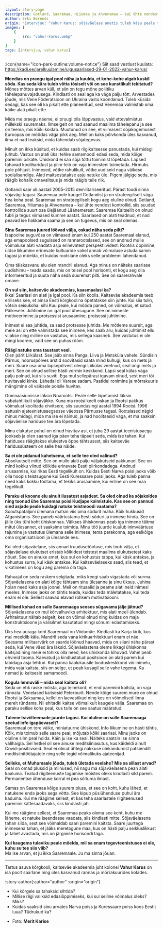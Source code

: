 ```yaml
---
layout: story-page
description: Gotland, Saaremaa, Hiiumaa ja Ahvenamaa – kui ühte nendest kontrollid, siis suudad kontrollida suurt osa ülejäänud Läänemerest.
author: Erki Berends
origin: "Intervjuu: “Vahur Karus: sõjaväelase ametis tuleb käsu peale tappa või surra”, Saarte Hääl, 14. veebruar 2022."
images: [
    {
        src: "vahur-karus.webp"
    }
]
tags: [intervjuu, vahur karus]
---
```


<!-- # {{ $doc.title }} -->

:icon{name="icon-park-outline:volume-notice"} Siit saad vestlust kuulata: https://kadi.ee/jarelkuulamine/ulgusaarlased-29-01-2022-vahur-karus/



**Meedias on praegu igal pool näha ja kuulda, et kohe-kohe algab kuskil sõda. Kas seda kära tuleb võtta tõsiselt või on see kunstlikult tekitatud?** \
Mõnes mõttes arvan küll, et siin on tegu mõne poliitiku tähelepanuvajadusega. Kindlasti on seal aga ka väga palju tõtt. Arvestades jõude, mis Vene Föderatsioon on Ukraina vastu koondanud. Tuleb küsida sedagi, kas see oli ka pikalt ette planeeritud, sest Venemaa valmistab oma käike alati pikalt ette.

Mida me praegu näeme, ei pruugi olla lõppvaatus, vaid ettevalmistus millekski suuremaks. Ilmselgelt on nad saanud maailma tähelepanu ja see on teema, mis kõiki köidab. Muutunud on see, et viimasest sõjakogemusest Euroopas on möödas väga pikk aeg. Meil on kaks põlvkonda üles kasvanud, ilma et nad teaksid, mida tähendab sõjategevus.

Minult on ikka küsitud, et kuidas saab riigikaitsesse panustada, kui midagi juhtub. Vastus on alati üks: tehke samamoodi edasi seda, mida kõige paremini oskate. Ühiskond ei saa sõja tõttu toimimist lõpetada. Lapsed tahavad kooliharidust ja piim-leib on vaja inimesteni toimetada. Hirmuks pole põhjust. Inimesed, võtke rahulikult, võtke uudiseid nagu väikese soolalisandiga. Alati maitsestatakse asju natuke üle. Pigem jälgige seda, mis räägib kohalik omavalitsus ja mida räägib teile riik.

Gotlandi saar oli aastail 2005–2015 demilitariseeritud. Pärast toodi sinna sõjavägi tagasi. Saaremaa pole kaugel Gotlandist ja on strateegiliselt väga hea koha peal.
Saaremaa on strateegiliselt kogu aeg oluline olnud. Gotland, Saaremaa, Hiiumaa ja Ahvenamaa – kui ühte nendest kontrollid, siis suudad kontrollida suurt osa ülejäänud Läänemerest. Saaremaa Kaitseliit on olnud tubli ja tegus viimased kümme aastat. Saarlased on alati teadnud, et nad peavad ise hakkama saama ja see on tugevus, mis on seal olemas.

**Sinu Saaremaa juured löövad välja, oskad näha seda pilti?** \
Isapoolne suguvõsa on viimased enam kui 250 aastat Saaremaal elanud, aga emapoolsed sugulased on rannarootslased, see on andnud mulle võimaluse alati vaadata asju erinevatest perspektiividest. Rootsis õppimine, üldse liikumine erinevate kultuuride vahel annab võimaluse astuda samm tagasi ja mõelda, et kuidas rootslane oleks selle probleemi lahendanud.

Oma täiskasvanu elu olen mandril elanud. Aga minus on näiteks saarlase uudishimu – teada saada, mis on teisel pool horisonti, et kogu aeg olla informeeritud ja suuta näha seda suuremat pilti. See on saarerahvale omane.

**On sul siin, kaitseväe akadeemias, kaasmaalasi ka?** \
Ikka! Saarlasi on alati ja igal pool. Ka siin koolis. Kaitseväe akadeemia teeb eriliseks see, et ainsa Eesti kõrgkoolina õpetatakse siin juhte. Kui siia tulin, võtsin seisukoha: sihi Kuu peale, kui mööda paned, on võimalus, et satud Päikesele. Juhtimine on igal pool ühesugune. See on inimeste motiveerimine ja protsessist arusaamine, protsessi juhtimine.

Inimest ei saa juhtida, sa saad protsesse juhtida. Me mõtleme suurelt, aga meie asi on ette valmistada see inimene, kes saab aru, kuidas juhtimist ellu viiakse ning milline on vastutus, mis sellega kaasneb. See vastutus ei ole mingi koorem, vaid see on puhas rõõm.

**Räägi natuke oma taustast veel.** \
Olen pärit Liikülast. See jääb sinna Panga, Liiva ja Metsküla vahele. Sündisin Pärnus, nooruspõlves arstid soovitasid saata mind kuhugi, kus on mets ja meri. Suure osa oma lapsepõlvest olengi Liikülas veetnud, seal ongi mets ja meri. See on olnud selline hästi vormiv keskkond. Lapsi seal külas väga palju polnud, kui siis suviti. Ega mul sellepärast igavam olnud, sest meri tõi huvitavaid kinke. Lähedal oli Varese sadam. Paatidel ronimine ja mõrrakuuris mängimine oli väiksele poisile huvitav.

Gümnaasiumisse läksin Noarootsi. Peale selle lõpetamist läksin vabatahtlikult sõjaväkke. Kuna ma rootsi keelt oskan ja Rootsi pakkus võimalust koolitada ohvitsere, siis suundusingi aastal 1994 Rootsi. 1996 sattusin ajateenistusaegsesse väeossa Pärnusse tagasi. Rootslased nägid minus midagi, mida ma ise ei näinud, ja nad hoolitsesid väga, et ma saaksin sõjaväelise hariduse tee ära lõpetada.

Minu elukutse puhul on olnud huvitav asi, et juba 29 aastat teenistusaega jookseb ja olen saanud iga päev teha täpselt seda, mida ise tahan. Kui hariduses räägitakse elukestva õppe tähtsusest, siis kaitseväe haridussüsteem on selle hea näide.

**Sa ei ole pidanud kahetsema, et selle tee oled valinud?** \
Absoluutselt mitte. See on mulle alati palju väljakutseid pakkunud. See on mind kokku viinud kõikide erinevate Eesti piirkondadega. Andnud arusaamise, kui rikas Eesti tegelikult on. Kuidas Eesti Narva poisi jaoks võib olla hoopis teistsugune kui Eesti Kuressaare poisi jaoks. Aga tuleb panna need kaks kokku töötama, et tekiks arusaamine, kui eriline on see maa tegelikult.

**Paraku ei koosne elu ainult ilusatest asjadest. Sa oled olnud ka sõjakoldes ning toonud ühe Saaremaa poisi Kudjape kalmistule. Kas see on pannud sind asjade peale kuidagi natuke teistmoodi vaatama?** \
Scoutspataljoni ülemana matsin viis oma sõdurit maha. Kõik hukkusid Afganistanis. See paneb väärtustama Eesti sõduri ja inimese hinda. See on jälle üks tühi koht ühiskonnas. Väikses ühiskonnas peab iga inimene täitma mitut ülesannet, et saaksime toimida. Minu töö juurde kuulub inimväärtuse tajumine ja vastutus ülemana selle inimese, tema perekonna, aga eelkõige oma organisatsiooni ja ülesande ees.

Kui oled sõjaväelane, siis annad truudusetõotuse, mis toob välja, et sõjaväelase elukutset eristab kõikidest teistest maailma elukutsetest kaks nõuet. See on ainuke amet, kus sul on kohustus tappa, kui käsk antakse, ja kohustus surra, kui käsk antakse. Kui kaitseväelaseks saad, siis tead, et vikatimees on kogu aeg parema õla taga.

Rahuajal on seda raskem selgitada, miks keegi saab vigastada või surma. Sõjaväelasena on alati kõige tähtsam sinu ülesanne ja sinu üksus. Juhina hoian need kaks asja joonel. Meil on rituaalid ja peame alati neid inimesi meeles. Inimese jaoks on tähtis teada, kuidas teda mäletatakse, kui teda enam ei ole. Sellest saavad elavad rohkem motivatsiooni.

**Millised kohad on sulle Saaremaaga seoses sügavama jälje jätnud?** \
Sõjaväelasena on mul kõrvalhuviks arhitektuur, mis alati meeli ülendab. Arhitektuur näitab selgelt, kes on võimul olnud ning kuidas on maja konstruktsioone ja välisilmet kasutatud mingi sõnumi edastamiseks.

Üks hea auraga koht Saaremaal on Viidumäe. Kindlasti ka Karja kirik, kus mul meeldib käia. Mandril seda vana kirikuarhitektuuri enam ei näe. Seesama militaarvärk on saarde löönud haavad, mida on siiani näha pärast seda, kui Vene väed ära läksid. Sõjaväelastena oleme ikkagi ühiskonna kaitsjad ning meie ei tohiks olla need, kes ühiskonda lõhuvad. Vahel peab ohvreid tooma. Kaevatud ja kindlustatud positsioon on alati parem kui labidaga äsja tehtud. Kui panna kaalukausile looduskeskkond või inimelu, mida vaja kaitsta, siis on selge, et peab kusagil selle vahe tegema. Ka nemad ju kaitsesid samamoodi.

**Kogula lennuväli – mida seal kaitsta oli?** \
Seda on ehk raske mõista, aga teinekord, et end paremini kaitsta, on vaja rünnata. Venelased kaitsesid Peterburit. Nende kõige suurem mure on olnud Rootsi ja Saksamaa, kellel on laevastikud ning kes on võimelised linna merelt ründama. Nii ehitadki kaitse võimalikult kaugele välja. Saaremaa on paraku sellise koha peal, kus talle on see saatus määratud.

**Tuleme tsiviilteemade juurde tagasi. Kui oluline on sulle Saaremaaga seotud info igapäevaselt?** \
Saaremaal on tore väike, miniatuurne ühiskond. Info liikumine on hästi tähtis. Kõik, mis toimub selle saare peal, mõjutab kõiki saarlasi. Minu jaoks on oluline silm peal hoida. Käin ju ise ka seal. Näiteks saatsin ise sinna välihaigla. Sel hetkel oli see ainuke meditsiiniasutus, kus käideldi ainult Covid-positiivseid. Seal ei olnud ühtegi nakkuse ülekandumist patsiendilt meditsiinitöötajatele ning selle tegid võimalikuks ajateenijad.

**Selleks, et Muhumaale jõuda, tuleb ületada veelahe? Mis sa sillast arvad?** \
Seal on omad plussid ja miinused, nii nagu ma sõjaväelasena pean alati kaaluma. Teatud riigiteenuste tagamise mõistes oleks kindlasti sild parem. Permanentse ühenduse korral ei pea sõltuma ilmast.

Samas on Saaremaa kõige suurem pluss, et see on koht, kuhu lähed, et natukene enda jaoks aega võtta. See kipub püsiühenduse puhul ära kaduma. Kui me räägime sellest, et kas teha saarlastele riigiteenused paremini kättesaadavaks, siis kindlasti jah.

Kui me räägime sellest, et Saaremaa peaks olema see koht, kuhu me läheme, et natuke iseendasse vaadata, siis kindlasti mitte. Sõjaväelasena tahan silda, sest see võimaldab saari paremini kaitsta. Saare juurtega inimesena tahan, et jääks meretagune maa, kus on hästi palju seikluslikkust ja tahet avastada, mis on järgmise horisondi taga.

**Kui kaugema tuleviku peale mõelda, mil sa enam tegevteenistuses ei ole, kuhu su tee siis viib?** \
Ma ise arvan, et ju ikka Saaremaale. Ju ma sinna jõuan.

<hr />

Tartus asuva kõrgkooli, kaitseväe akadeemia juht kolonel **Vahur Karus** on isa poolt saarlane ning üles kasvanud rannas ja mõrrakuurides kolades.






:story-author{:author="author" :origin="origin"}

<details-wrapper summary="Mis mõtted tekkisid?">

- Kui kõrgele sa tahaksid sihtida?
- Millise riigi valiksid edasiõppimiseks, kui sul selline võimalus oleks? Miks?
- Kuidas saaksid sinu arvates Narva poiss ja Kuressaare poiss koos Eestit luua? Tüdrukud ka?

</details-wrapper>


<details-wrapper summary="Allikad" class="text-sm" icon="icon-park-outline:document-folder">

- Foto: **Merit Karise**

</details-wrapper>